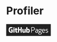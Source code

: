 # Profiler

[![Github-pages](src/images/github_pages.png)](https://omkarnath1123.github.io/Profiler/)